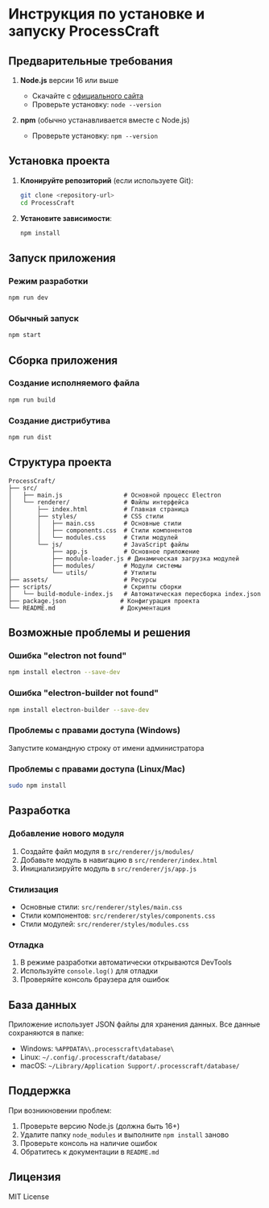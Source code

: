 # Инструкция по установке и запуску ProcessCraft

## Предварительные требования

1. **Node.js** версии 16 или выше
   - Скачайте с [официального сайта](https://nodejs.org/)
   - Проверьте установку: `node --version`

2. **npm** (обычно устанавливается вместе с Node.js)
   - Проверьте установку: `npm --version`

## Установка проекта

1. **Клонируйте репозиторий** (если используете Git):
   ```bash
   git clone <repository-url>
   cd ProcessCraft
   ```

2. **Установите зависимости**:
   ```bash
   npm install
   ```

## Запуск приложения

### Режим разработки
```bash
npm run dev
```

### Обычный запуск
```bash
npm start
```

## Сборка приложения

### Создание исполняемого файла
```bash
npm run build
```

### Создание дистрибутива
```bash
npm run dist
```

## Структура проекта

```
ProcessCraft/
├── src/
│   ├── main.js                 # Основной процесс Electron
│   └── renderer/               # Файлы интерфейса
│       ├── index.html          # Главная страница
│       ├── styles/             # CSS стили
│       │   ├── main.css        # Основные стили
│       │   ├── components.css  # Стили компонентов
│       │   └── modules.css     # Стили модулей
│       └── js/                 # JavaScript файлы
│           ├── app.js          # Основное приложение
│           ├── module-loader.js # Динамическая загрузка модулей
│           ├── modules/        # Модули системы
│           └── utils/          # Утилиты
├── assets/                     # Ресурсы
├── scripts/                    # Скрипты сборки
│   └── build-module-index.js   # Автоматическая пересборка index.json
├── package.json               # Конфигурация проекта
└── README.md                  # Документация
```

## Возможные проблемы и решения

### Ошибка "electron not found"
```bash
npm install electron --save-dev
```

### Ошибка "electron-builder not found"
```bash
npm install electron-builder --save-dev
```

### Проблемы с правами доступа (Windows)
Запустите командную строку от имени администратора

### Проблемы с правами доступа (Linux/Mac)
```bash
sudo npm install
```

## Разработка

### Добавление нового модуля

1. Создайте файл модуля в `src/renderer/js/modules/`
2. Добавьте модуль в навигацию в `src/renderer/index.html`
3. Инициализируйте модуль в `src/renderer/js/app.js`

### Стилизация

- Основные стили: `src/renderer/styles/main.css`
- Стили компонентов: `src/renderer/styles/components.css`
- Стили модулей: `src/renderer/styles/modules.css`

### Отладка

1. В режиме разработки автоматически открываются DevTools
2. Используйте `console.log()` для отладки
3. Проверяйте консоль браузера для ошибок

## База данных

Приложение использует JSON файлы для хранения данных. Все данные сохраняются в папке:
- Windows: `%APPDATA%\.processcraft\database\`
- Linux: `~/.config/.processcraft/database/`
- macOS: `~/Library/Application Support/.processcraft/database/`

## Поддержка

При возникновении проблем:

1. Проверьте версию Node.js (должна быть 16+)
2. Удалите папку `node_modules` и выполните `npm install` заново
3. Проверьте консоль на наличие ошибок
4. Обратитесь к документации в `README.md`

## Лицензия

MIT License